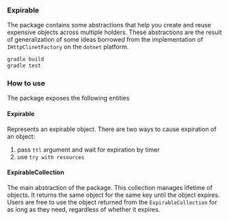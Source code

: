 ### Expirable

The package contains some abstractions that help you create and reuse expensive objects across multiple holders. These abstractions are the result of generalization of some ideas borrowed from the implementation of `IHttpClinetFactory` on the `dotnet` platform.

```sh
gradle build
gradle test
```

### How to use

The package exposes the following entities

#### Expirable

Represents an expirable object. There are two ways to cause expiration of an object:
1) pass `ttl` argument and wait for expiration by timer
2) use `try with resources`


#### ExpirableCollection

The main abstraction of the package. This collection manages lifetime of objects. It returns the same object for the same key until the object expires. Users are free to use the object returned from the `ExpirableCollection` for as long as they need, regardless of whether it expires. 
